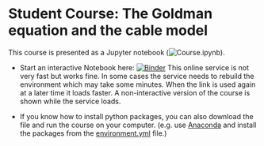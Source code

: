 # Student Course: The Goldman equation and the cable model

This course is presented as a Jupyter notebook (![Course.ipynb](https://github.com/kleineidam/GoldmanAndCable/blob/main/Course.ipynb)).

- Start an interactive Notebook here:
  [![Binder](https://mybinder.org/badge_logo.svg)](https://mybinder.org/v2/gh/kleineidam/GoldmanAndCable/HEAD?labpath=Course.ipynb)
  This online service is not very fast but works fine. In some cases the
  service needs to rebuild the environment which may take some minutes. When the
  link is used again at a later time it loads faster. A non-interactive version
  of the course is shown while the service loads.

- If you know how to install python packages, you can also download the file and run the course on your computer.
  (e.g. use [Anaconda](https://www.anaconda.com/products/individual) and install the packages from the 
  [environment.yml](https://github.com/kleineidam/GoldmanAndCable/blob/main/environment.yml) file.)
